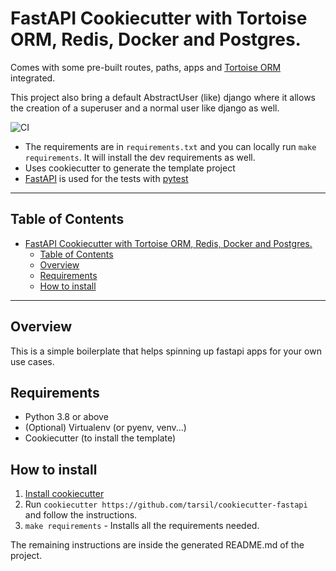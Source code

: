 # FastAPI Cookiecutter with Tortoise ORM, Redis, Docker and Postgres.

Comes with some pre-built routes, paths, apps and [Tortoise ORM](https://tortoise.github.io/_modules/tortoise/fields/data.html)
integrated.

This project also bring a default AbstractUser (like) django where
it allows the creation of a superuser and a normal user like django as well.

![CI](https://github.com/tarsil/cookiecutter-fastapi/actions/workflows/main.yml/badge.svg)

- The requirements are in `requirements.txt` and you can locally run `make requirements`.
  It will install the dev requirements as well.
- Uses cookiecutter to generate the template project
- [FastAPI](https://fastapi.tiangolo.com/) is used for the tests with [pytest](https://docs.pytest.org/en/latest/)

---

## Table of Contents

- [FastAPI Cookiecutter with Tortoise ORM, Redis, Docker and Postgres.](#fastapi-cookiecutter-with-tortoise-orm-redis-docker-and-postgres)
  - [Table of Contents](#table-of-contents)
  - [Overview](#overview)
  - [Requirements](#requirements)
  - [How to install](#how-to-install)

---

## Overview

This is a simple boilerplate that helps spinning up fastapi apps for your own use cases.

## Requirements

- Python 3.8 or above
- (Optional) Virtualenv (or pyenv, venv...)
- Cookiecutter (to install the template)

## How to install

1. [Install cookiecutter](https://cookiecutter.readthedocs.io/en/1.7.2/installation.html)
2. Run `cookiecutter https://github.com/tarsil/cookiecutter-fastapi` and follow the instructions.
3. `make requirements` - Installs all the requirements needed.

The remaining instructions are inside the generated README.md of the project.
